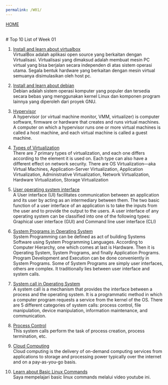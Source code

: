 ```yaml
---
permalink: /W01/
---
```

[HOME](../)

<br>
# Top 10 List of Week 01

1. [Install and learn about virtualbox](https://www.virtualbox.org/)<br>
VirtualBox adalah aplikasi open source yang berkaitan dengan Virtualisasi. Virtualisasi yang dimaksud adalah membuat mesin PC virtual yang bisa berjalan secara independen di atas sistem operasi utama. Segala bentuk hardware yang berkaitan dengan mesin virtual semuanya disimulasikan oleh host pc.

2. [Install and learn about debian](https://www.debian.org/)<br>
Debian adalah sistem operasi komputer yang populer dan tersedia secara bebas yang menggunakan kernel Linux dan komponen program lainnya yang diperoleh dari proyek GNU.

3. [Hypervisor](https://en.wikipedia.org/wiki/Hypervisor)<br>
A hypervisor (or virtual machine monitor, VMM, virtualizer) is computer software, firmware or hardware that creates and runs virtual machines. A computer on which a hypervisor runs one or more virtual machines is called a host machine, and each virtual machine is called a guest machine.

4. [Types of Virtualization](https://www.kelsercorp.com/blog/the-7-types-of-virtualization)<br>
There are 7 primary types of virtualization, and each one differs according to the element it is used on. Each type can also have a different effect on network security. There are OS Virtualization—aka Virtual Machines, Application-Server Virtualization, Application Virtualization, Administrative Virtualization, Network Virtualization, Hardware Virtualization, Storage Virtualization

5. [User operating system interface](https://www.includehelp.com/operating-systems/types-functions-of-user-interfaces-of-operating-systems.aspx)<br>
A User interface (UI) facilitates communication between an application and its user by acting as an intermediary between them. The two basic function of a user interface of an application is to take the inputs from the user and to provide the output to the users. A user interface of any operating system can be classified into one of the following types: Graphical user interface (GUI) and Command line user interface (CLI)

6. [System Programs in Operating System](https://www.geeksforgeeks.org/system-programs-in-operating-system/)<br>
System Programming can be defined as act of building Systems Software using System Programming Languages. According to Computer Hierarchy, one which comes at last is Hardware. Then it is Operating System, System Programs, and finally Application Programs. Program Development and Execution can be done conveniently in System Programs. Some of System Programs are simply user interfaces, others are complex. It traditionally lies between user interface and system calls.

7. [System call in Operating System](https://www.guru99.com/system-call-operating-system.html)<br>
A system call is a mechanism that provides the interface between a process and the operating system. It is a programmatic method in which a computer program requests a service from the kernel of the OS. There are 5 different categories of system calls: process control, file manipulation, device manipulation, information maintenance, and communication.

8. [Process Control](https://www.tutorialspoint.com/different-types-of-system-calls)<br>
This system calls perform the task of process creation, process termination, etc.

9. [Cloud Computing](https://www.zdnet.com/article/what-is-cloud-computing-everything-you-need-to-know-about-the-cloud/)<br>
Cloud computing is the delivery of on-demand computing services from applications to storage and processing power typically over the internet and on a pay-as-you-go basis.

10. [Learn about Basic Linux Commands](https://www.youtube.com/watch?v=IVquJh3DXUA)<br>
Saya mempelajari basic linux commands melalui video youtube ini.
